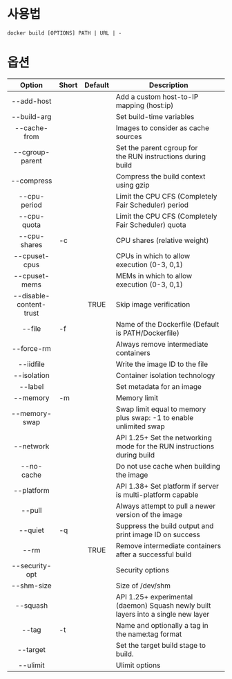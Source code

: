 # 사용법

```
docker build [OPTIONS] PATH | URL | -
```

# 옵션

|         Option          | Short | Default | Description                                                                       |
|:-----------------------:| ----- |:-------:| --------------------------------------------------------------------------------- |
|       --add-host        |       |         | Add a custom host-to-IP mapping (host:ip)                                         |
|       --build-arg       |       |         | Set build-time variables                                                          |
|      --cache-from       |       |         | Images to consider as cache sources                                               |
|     --cgroup-parent     |       |         | Set the parent cgroup for the RUN instructions during build                       |
|       --compress        |       |         | Compress the build context using gzip                                             |
|      --cpu-period       |       |         | Limit the CPU CFS (Completely Fair Scheduler) period                              |
|       --cpu-quota       |       |         | Limit the CPU CFS (Completely Fair Scheduler) quota                               |
|      --cpu-shares       | -c    |         | CPU shares (relative weight)                                                      |
|      --cpuset-cpus      |       |         | CPUs in which to allow execution (0-3, 0,1)                                       |
|      --cpuset-mems      |       |         | MEMs in which to allow execution (0-3, 0,1)                                       |
| --disable-content-trust |       |  TRUE   | Skip image verification                                                           |
|         --file          | -f    |         | Name of the Dockerfile (Default is PATH/Dockerfile)                               |
|       --force-rm        |       |         | Always remove intermediate containers                                             |
|        --iidfile        |       |         | Write the image ID to the file                                                    |
|       --isolation       |       |         | Container isolation technology                                                    |
|         --label         |       |         | Set metadata for an image                                                         |
|        --memory         | -m    |         | Memory limit                                                                      |
|      --memory-swap      |       |         | Swap limit equal to memory plus swap: -1 to enable unlimited swap                 |
|        --network        |       |         | API 1.25+ Set the networking mode for the RUN instructions during build           |
|       --no-cache        |       |         | Do not use cache when building the image                                          |
|       --platform        |       |         | API 1.38+ Set platform if server is multi-platform capable                        |
|         --pull          |       |         | Always attempt to pull a newer version of the image                               |
|         --quiet         | -q    |         | Suppress the build output and print image ID on success                           |
|          --rm           |       |  TRUE   | Remove intermediate containers after a successful build                           |
|     --security-opt      |       |         | Security options                                                                  |
|       --shm-size        |       |         | Size of /dev/shm                                                                  |
|        --squash         |       |         | API 1.25+ experimental (daemon) Squash newly built layers into a single new layer |
|          --tag          | -t    |         | Name and optionally a tag in the name:tag format                                  |
|        --target         |       |         | Set the target build stage to build.                                              |
|        --ulimit         |       |         | Ulimit options                                                                    |